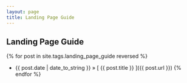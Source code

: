 ```yaml
---
layout: page
title: Landing Page Guide
---
```


## Landing Page Guide

{% for post in site.tags.landing_page_guide reversed %}
  * {{ post.date | date_to_string }} &raquo; [ {{ post.title }} ]({{ post.url }})
{% endfor %}